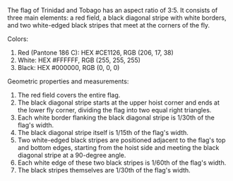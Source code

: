 The flag of Trinidad and Tobago has an aspect ratio of 3:5. It consists of three main elements: a red field, a black diagonal stripe with white borders, and two white-edged black stripes that meet at the corners of the fly.

Colors:
1. Red (Pantone 186 C): HEX #CE1126, RGB (206, 17, 38)
2. White: HEX #FFFFFF, RGB (255, 255, 255)
3. Black: HEX #000000, RGB (0, 0, 0)

Geometric properties and measurements:
1. The red field covers the entire flag.
2. The black diagonal stripe starts at the upper hoist corner and ends at the lower fly corner, dividing the flag into two equal right triangles.
3. Each white border flanking the black diagonal stripe is 1/30th of the flag's width.
4. The black diagonal stripe itself is 1/15th of the flag's width.
5. Two white-edged black stripes are positioned adjacent to the flag's top and bottom edges, starting from the hoist side and meeting the black diagonal stripe at a 90-degree angle.
6. Each white edge of these two black stripes is 1/60th of the flag's width.
7. The black stripes themselves are 1/30th of the flag's width.